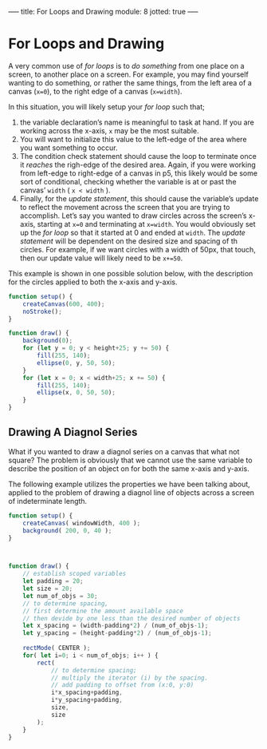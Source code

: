 –––
title: For Loops and Drawing
module: 8
jotted: true
–––

# For Loops and Drawing

A very common use of _for loops_ is to _do something_ from one place on a screen, to another place on a screen. For example, you may find yourself wanting to do something, or rather the same things, from the left area of a canvas (`x=0`), to the right edge of a canvas (`x=width`). 

In this situation, you will likely setup your _for loop_ such that;

1. the variable declaration’s name is meaningful to task at hand. If you are working across the x-axis, `x` may be the most suitable. 
2. You will want to initialize this value to the left-edge of the area where you want something to occur. 
3. The condition check statement should cause the loop to terminate once it _reaches_ the righ-edge of the desired area. Again, if you were working from left-edge to right-edge of a canvas in p5, this likely would be some sort of conditional, checking whether the variable is at or past the canvas’ `width` ( `x < width` ).
4. Finally, for the _update statement_, this should cause the variable’s update to reflect the movement across the screen that you are trying to accomplish. Let’s say you wanted to draw circles across the screen’s x-axis, starting at `x=0` and terminating at `x=width`. You would obviously set up the _for loop_ so that it started at 0 and ended at `width`. The _update statement_ will be dependent on the desired size and spacing of th circles. For example, if we want circles with a width of 50px, that touch, then our update value will likely need to be `x+=50`.

This example is shown in one possible solution below, with the description for the circles applied to both the x-axis and y-axis. 

```js
function setup() {
	createCanvas(600, 400);
	noStroke();
}

function draw() {
	background(0);
	for (let y = 0; y < height+25; y += 50) {
		fill(255, 140);
		ellipse(0, y, 50, 50);
	}
	for (let x = 0; x < width+25; x += 50) {
		fill(255, 140);
		ellipse(x, 0, 50, 50);
	}
}
```


## Drawing A Diagnol Series

What if you wanted to draw a diagnol series on a canvas that what not square? The problem is obviously that we cannot use the same variable to describe the position of an object on for both the same x-axis and y-axis. 

The following example utilizes the properties we have been talking about, applied to the problem of drawing a diagnol line of objects across a screen of indeterminate length. 

```js
function setup() {
	createCanvas( windowWidth, 400 );
	background( 200, 0, 40 );
}



function draw() {
	// establish scoped variables 
	let padding = 20;
	let size = 20;
	let num_of_objs = 30;
	// to determine spacing, 
	// first determine the amount available space
	// then devide by one less than the desired number of objects
	let x_spacing = (width-padding*2) / (num_of_objs-1);
	let y_spacing = (height-padding*2) / (num_of_objs-1);
	
	rectMode( CENTER );
	for( let i=0; i < num_of_objs; i++ ) {
		rect( 
			// to determine spacing;
			// multiply the iterator (i) by the spacing. 
			// add padding to offset from (x:0, y:0)
			i*x_spacing+padding, 
			i*y_spacing+padding, 
			size, 
			size 
		);
	}
}
```